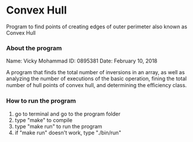 # Convex Hull

Program to find points of creating edges of outer perimeter also known as Convex Hull

### About the program

Name: Vicky Mohammad
ID: 0895381
Date: February 10, 2018

A program that finds the total number of inversions in an array,
as well as analyzing the number of executions of the basic operation, 
fining the total number of hull points of convex hull,
and determining the eﬃciency class.

### How to run the program

1) go to terminal and go to the program folder
2) type "make" to compile
3) type "make run" to run the program
4) if "make run" doesn't work, type "./bin/run"
